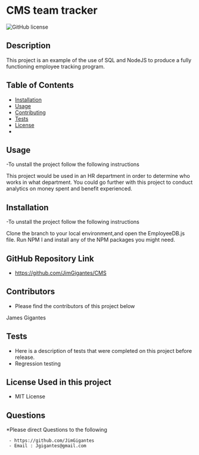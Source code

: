# CMS team tracker
   ![GitHub license](https://img.shields.io/npm/l/node?style=plastic)
  ## Description

  This project is an example of the use of SQL and NodeJS to produce a fully functioning employee tracking program. 


  ## Table of Contents
  
  * [Installation](#installation)
  * [Usage](#usage)
  * [Contributing](#contributing)
  * [Tests](#tests)
  * [License](#license)
  * 

  ## Usage
  
  -To unstall the project follow the following instructions
  
  This project would be used in an HR department in order to determine who works in what department. You could go further with this project to conduct analytics on money spent and benefit experienced. 

  ## Installation
  
  -To unstall the project follow the following instructions
  
  Clone the branch to your local environment,and open the EmployeeDB.js file. Run NPM I and install any of the NPM packages you might need. 

  ## GitHub Repository Link

  - https://github.com/JimGigantes/CMS

  ## Contributors
  
  - Please find the contributors of this project below
  
  James Gigantes

  ## Tests
  - Here is a description of tests that were completed on this project before release.
  - Regression testing
  
  ## License Used in this project
  
  - MIT License

  ## Questions

  *Please direct Questions to the following

     - https://github.com/JimGigantes
     - Email : Jgigantes@gmail.com

